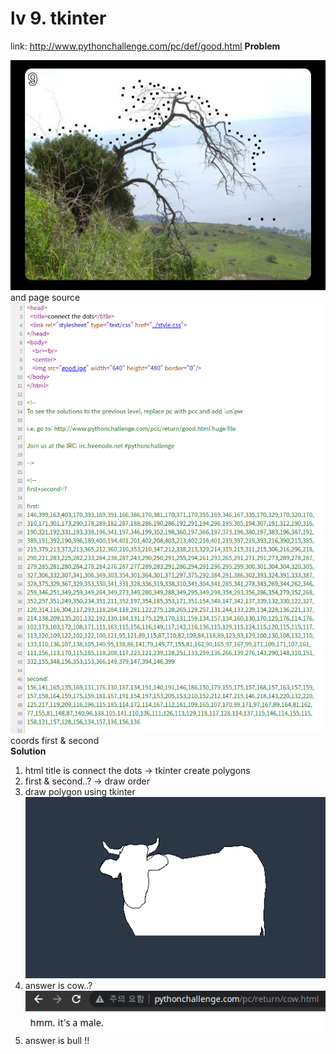 # lv 9. tkinter

link: http://www.pythonchallenge.com/pc/def/good.html
**Problem**

![problem](./problem1.png)  
and page source  
![problem2](./problem2.png)  
coords first & second  
**Solution**

1. html title is connect the dots -> tkinter create polygons  
2. first & second..? -> draw order  
3. draw polygon using tkinter  
![image](./sol1.png)  
4. answer is cow..?  
![image2](./sol2.png)  
5. answer is bull !!
